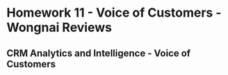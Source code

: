 # Homework 11 - Voice of Customers - Wongnai Reviews
## CRM Analytics and Intelligence - Voice of Customers
